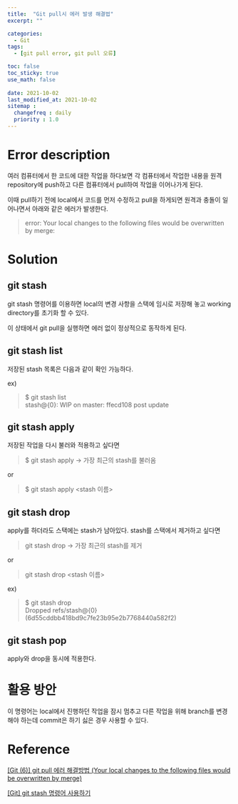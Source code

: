 ```yaml
---
title:  "Git pull시 에러 발생 해결법"
excerpt: ""

categories:
  - Git
tags:
  - [git pull error, git pull 오류]

toc: false
toc_sticky: true
use_math: false
 
date: 2021-10-02
last_modified_at: 2021-10-02
sitemap :
  changefreq : daily
  priority : 1.0
---
```


# Error description

여러 컴퓨터에서 한 코드에 대한 작업을 하다보면 각 컴퓨터에서 작업한 내용을 원격 repository에 push하고 다른 컴퓨터에서 pull하여 작업을 이어나가게 된다. 

이때 pull하기 전에 local에서 코드를 먼저 수정하고 pull을 하게되면 원격과 충돌이 일어나면서 아래와 같은 에러가 발생한다. 
> error: Your local changes to the following files would be overwritten by merge:

# Solution
## git stash
git stash 명령어를 이용하면 local의 변경 사항을 스택에 임시로 저장해 놓고 working directory를 초기화 할 수 있다. 

이 상태에서 git pull을 실행하면 에러 없이 정상적으로 동작하게 된다. 

## git stash list      
저장된 stash 목록은 다음과 같이 확인 가능하다.

ex)
> $ git stash list      
> stash@{0}: WIP on master: ffecd108 post update

## git stash apply
저장된 작업을 다시 불러와 적용하고 싶다면
> $ git stash apply -> 가장 최근의 stash를 불러옴

or      

> $ git stash apply <stash 이름>

## git stash drop
apply를 하더라도 스택에는 stash가 남아있다. stash를 스택에서 제거하고 싶다면
> git stash drop -> 가장 최근의 stash를 제거

or

> git stash drop <stash 이름>

ex)
> $ git stash drop      
> Dropped refs/stash@{0} (6d55cddbb418bd9c7fe23b95e2b7768440a582f2)


## git stash pop
apply와 drop을 동시에 적용한다.

# 활용 방안

이 명령어는 local에서 진행하던 작업을 잠시 멈추고 다른 작업을 위해 branch를 변경해야 하는데 commit은 하기 싫은 경우 사용할 수 있다. 


# Reference
[[Git (6)] git pull 에러 해결방법 (Your local changes to the following files would be overwritten by merge)](https://goddaehee.tistory.com/253)

[[Git] git stash 명령어 사용하기](https://gmlwjd9405.github.io/2018/05/18/git-stash.html)